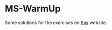 # **MS-WarmUp**

Some solutions for the exercises on [this](https://www.hackerrank.com/domains/algorithms?badge_type=problem-solving) website.